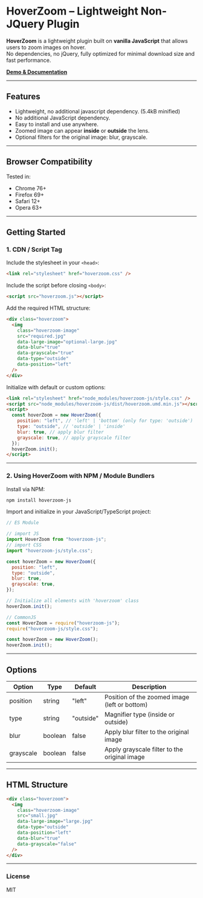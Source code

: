 # HoverZoom – Lightweight Non-JQuery Plugin

**HoverZoom** is a lightweight plugin built on **vanilla JavaScript** that allows users to zoom images on hover.  
No dependencies, no jQuery, fully optimized for minimal download size and fast performance.

[**Demo & Documentation**](https://hoverzoom-js.vercel.app)

---

## Features

- Lightweight, no additional javascript dependency. (5.4kB minified)
- No additional JavaScript dependency.
- Easy to install and use anywhere.
- Zoomed image can appear **inside** or **outside** the lens.
- Optional filters for the original image: blur, grayscale.

---

## Browser Compatibility

Tested in:

- Chrome 76+
- Firefox 69+
- Safari 12+
- Opera 63+

---

## Getting Started

### 1. CDN / Script Tag

Include the stylesheet in your `<head>`:

```html
<link rel="stylesheet" href="hoverzoom.css" />
```

Include the script before closing `<body>`:

```html
<script src="hoverzoom.js"></script>
```

Add the required HTML structure:

```html
<div class="hoverzoom">
  <img
    class="hoverzoom-image"
    src="required.jpg"
    data-large-image="optional-large.jpg"
    data-blur="true"
    data-grayscale="true"
    data-type="outside"
    data-position="left"
  />
</div>
```

Initialize with default or custom options:

```html
<link rel="stylesheet" href="node_modules/hoverzoom-js/style.css" />
<script src="node_modules/hoverzoom-js/dist/hoverzoom.umd.min.js"></script>
<script>
  const hoverZoom = new HoverZoom({
    position: "left", // 'left' | 'bottom' (only for type: 'outside')
    type: "outside", // 'outside' | 'inside'
    blur: true, // apply blur filter
    grayscale: true, // apply grayscale filter
  });
  hoverZoom.init();
</script>
```

---

### 2. Using HoverZoom with NPM / Module Bundlers

Install via NPM:

```bash
npm install hoverzoom-js
```

Import and initialize in your JavaScript/TypeScript project:

```js
// ES Module

// import JS
import HoverZoom from "hoverzoom-js";
// import CSS
import "hoverzoom-js/style.css";

const hoverZoom = new HoverZoom({
  position: "left",
  type: "outside",
  blur: true,
  grayscale: true,
});

// Initialize all elements with 'hoverzoom' class
hoverZoom.init();

// CommonJS
const HoverZoom = require("hoverzoom-js");
require("hoverzoom-js/style.css");

const hoverZoom = new HoverZoom();
hoverZoom.init();
```

---

## Options

| Option    | Type    | Default   | Description                                   |
| --------- | ------- | --------- | --------------------------------------------- |
| position  | string  | "left"    | Position of the zoomed image (left or bottom) |
| type      | string  | "outside" | Magnifier type (inside or outside)            |
| blur      | boolean | false     | Apply blur filter to the original image       |
| grayscale | boolean | false     | Apply grayscale filter to the original image  |

---

## HTML Structure

```html
<div class="hoverzoom">
  <img
    class="hoverzoom-image"
    src="small.jpg"
    data-large-image="large.jpg"
    data-type="outside"
    data-position="left"
    data-blur="true"
    data-grayscale="false"
  />
</div>
```

---

### License

MIT
